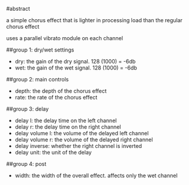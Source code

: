 #abstract

a simple chorus effect that is lighter in processing load than the regular chorus effect

uses a parallel vibrato module on each channel

##group 1: dry/wet settings

- dry: the gain of the dry signal. 128 (1000) = -6db
- wet: the gain of the wet signal. 128 (1000) = -6db

##group 2: main controls

- depth: the depth of the chorus effect
- rate: the rate of the chorus effect

##group 3: delay

- delay l: the delay time on the left channel
- delay r: the delay time on the right channel
- delay volume l: the volume of the delayed left channel
- delay volume r: the volume of the delayed right channel
- delay inverse: whether the right channel is inverted
- delay unit: the unit of the delay

##group 4: post
- width: the width of the overall effect. affects only the wet channel
